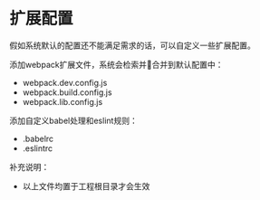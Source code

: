 # 扩展配置

假如系统默认的配置还不能满足需求的话，可以自定义一些扩展配置。

添加webpack扩展文件，系统会检索并合并到默认配置中：

* webpack.dev.config.js
* webpack.build.config.js
* webpack.lib.config.js

添加自定义babel处理和eslint规则：

* .babelrc
* .eslintrc

补充说明：

* 以上文件均置于工程根目录才会生效
